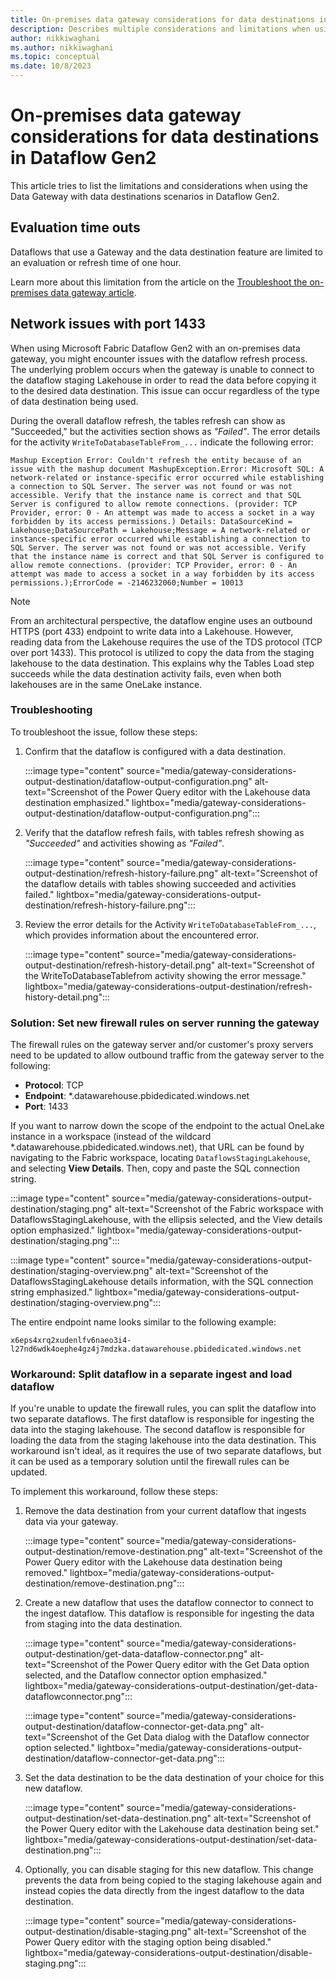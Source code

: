 ```yaml
---
title: On-premises data gateway considerations for data destinations in Dataflow Gen2
description: Describes multiple considerations and limitations when using a data gateway and the data destination feature inside of Dataflow Gen2
author: nikkiwaghani
ms.author: nikkiwaghani
ms.topic: conceptual
ms.date: 10/8/2023
---
```


# On-premises data gateway considerations for data destinations in Dataflow Gen2

This article tries to list the limitations and considerations when using the Data Gateway with data destinations scenarios in Dataflow Gen2.

## Evaluation time outs

Dataflows that use a Gateway and the data destination feature are limited to an evaluation or refresh time of one hour.

Learn more about this limitation from the article on the [Troubleshoot the on-premises data gateway article](/data-integration/gateway/service-gateway-tshoot#limitations-and-considerations).

## Network issues with port 1433

When using Microsoft Fabric Dataflow Gen2 with an on-premises data gateway, you might encounter issues with the dataflow refresh process. The underlying problem occurs when the gateway is unable to connect to the dataflow staging Lakehouse in order to read the data before copying it to the desired data destination. This issue can occur regardless of the type of data destination being used.

During the overall dataflow refresh, the tables refresh can show as "Succeeded," but the activities section shows as *"Failed"*. The error details for the activity `WriteToDatabaseTableFrom_...` indicate the following error:

```Mashup Exception Error: Couldn't refresh the entity because of an issue with the mashup document MashupException.Error: Microsoft SQL: A network-related or instance-specific error occurred while establishing a connection to SQL Server. The server was not found or was not accessible. Verify that the instance name is correct and that SQL Server is configured to allow remote connections. (provider: TCP Provider, error: 0 - An attempt was made to access a socket in a way forbidden by its access permissions.) Details: DataSourceKind = Lakehouse;DataSourcePath = Lakehouse;Message = A network-related or instance-specific error occurred while establishing a connection to SQL Server. The server was not found or was not accessible. Verify that the instance name is correct and that SQL Server is configured to allow remote connections. (provider: TCP Provider, error: 0 - An attempt was made to access a socket in a way forbidden by its access permissions.);ErrorCode = -2146232060;Number = 10013```

>[!NOTE]
>From an architectural perspective, the dataflow engine uses an outbound HTTPS (port 433) endpoint to write data into a Lakehouse. However, reading data from the Lakehouse requires the use of the TDS protocol (TCP over port 1433). This protocol is utilized to copy the data from the staging lakehouse to the data destination. This explains why the Tables Load step succeeds while the data destination activity fails, even when both lakehouses are in the same OneLake instance.

### Troubleshooting

To troubleshoot the issue, follow these steps:

1. Confirm that the dataflow is configured with a data destination.

   :::image type="content" source="media/gateway-considerations-output-destination/dataflow-output-configuration.png" alt-text="Screenshot of the Power Query editor with the Lakehouse data destination emphasized." lightbox="media/gateway-considerations-output-destination/dataflow-output-configuration.png":::

2. Verify that the dataflow refresh fails, with tables refresh showing as *"Succeeded"* and activities showing as *"Failed"*.

   :::image type="content" source="media/gateway-considerations-output-destination/refresh-history-failure.png" alt-text="Screenshot of the dataflow details with tables showing succeeded and activities failed." lightbox="media/gateway-considerations-output-destination/refresh-history-failure.png":::

3. Review the error details for the Activity `WriteToDatabaseTableFrom_...`, which provides information about the encountered error.

   :::image type="content" source="media/gateway-considerations-output-destination/refresh-history-detail.png" alt-text="Screenshot of the WriteToDatabaseTablefrom activity showing the error message." lightbox="media/gateway-considerations-output-destination/refresh-history-detail.png":::

### Solution: Set new firewall rules on server running the gateway

The firewall rules on the gateway server and/or customer's proxy servers need to be updated to allow outbound traffic from the gateway server to the following:

* **Protocol**: TCP
* **Endpoint**: *.datawarehouse.pbidedicated.windows.net
* **Port**: 1433

If you want to narrow down the scope of the endpoint to the actual OneLake instance in a workspace (instead of the wildcard *.datawarehouse.pbidedicated.windows.net), that URL can be found by navigating to the Fabric workspace, locating `DataflowsStagingLakehouse`, and selecting **View Details**. Then, copy and paste the SQL connection string.

:::image type="content" source="media/gateway-considerations-output-destination/staging.png" alt-text="Screenshot of the Fabric workspace with DataflowsStagingLakehouse, with the ellipsis selected, and the View details option emphasized." lightbox="media/gateway-considerations-output-destination/staging.png":::

:::image type="content" source="media/gateway-considerations-output-destination/staging-overview.png" alt-text="Screenshot of the DataflowsStagingLakehouse details information, with the SQL connection string emphasized." lightbox="media/gateway-considerations-output-destination/staging-overview.png":::

The entire endpoint name looks similar to the following example:

`x6eps4xrq2xudenlfv6naeo3i4-l27nd6wdk4oephe4gz4j7mdzka.datawarehouse.pbidedicated.windows.net`

### Workaround: Split dataflow in a separate ingest and load dataflow

If you're unable to update the firewall rules, you can split the dataflow into two separate dataflows. The first dataflow is responsible for ingesting the data into the staging lakehouse. The second dataflow is responsible for loading the data from the staging lakehouse into the data destination. This workaround isn't ideal, as it requires the use of two separate dataflows, but it can be used as a temporary solution until the firewall rules can be updated.

To implement this workaround, follow these steps:

1. Remove the data destination from your current dataflow that ingests data via your gateway.

    :::image type="content" source="media/gateway-considerations-output-destination/remove-destination.png" alt-text="Screenshot of the Power Query editor with the Lakehouse data destination being removed." lightbox="media/gateway-considerations-output-destination/remove-destination.png":::

1. Create a new dataflow that uses the dataflow connector to connect to the ingest dataflow. This dataflow is responsible for ingesting the data from staging into the data destination.

    :::image type="content" source="media/gateway-considerations-output-destination/get-data-dataflow-connector.png" alt-text="Screenshot of the Power Query editor with the Get Data option selected, and the Dataflow connector option emphasized." lightbox="media/gateway-considerations-output-destination/get-data-dataflowconnector.png":::

    :::image type="content" source="media/gateway-considerations-output-destination/dataflow-connector-get-data.png" alt-text="Screenshot of the Get Data dialog with the Dataflow connector option selected." lightbox="media/gateway-considerations-output-destination/dataflow-connector-get-data.png":::

1. Set the data destination to be the data destination of your choice for this new dataflow.

    :::image type="content" source="media/gateway-considerations-output-destination/set-data-destination.png" alt-text="Screenshot of the Power Query editor with the Lakehouse data destination being set." lightbox="media/gateway-considerations-output-destination/set-data-destination.png":::

1. Optionally, you can disable staging for this new dataflow. This change prevents the data from being copied to the staging lakehouse again and instead copies the data directly from the ingest dataflow to the data destination.

    :::image type="content" source="media/gateway-considerations-output-destination/disable-staging.png" alt-text="Screenshot of the Power Query editor with the staging option being disabled." lightbox="media/gateway-considerations-output-destination/disable-staging.png":::
